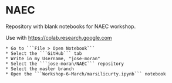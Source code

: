 # NAEC
Repository with blank notebooks for NAEC workshop.

Use with https://colab.research.google.com

    * Go to ```File > Open Notebook```
    * Select the ```GitHub``` tab
    * Write in my Username, "jose-moran"
    * Select the ```jose-moran/NAEC``` repository 
    * Select the master branch
    * Open the ```Workshop-6-March/marsilicurty.ipynb``` notebook  
